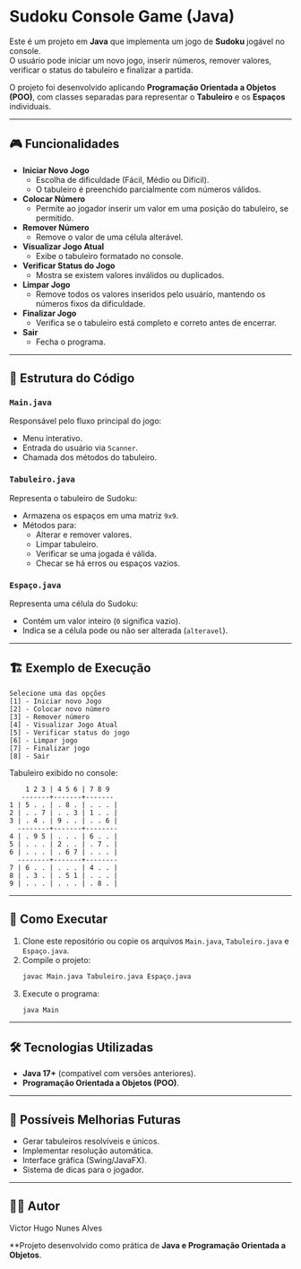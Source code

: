 # Sudoku Console Game (Java)

Este é um projeto em **Java** que implementa um jogo de **Sudoku** jogável no console.  
O usuário pode iniciar um novo jogo, inserir números, remover valores, verificar o status do tabuleiro e finalizar a partida.  

O projeto foi desenvolvido aplicando **Programação Orientada a Objetos (POO)**, com classes separadas para representar o **Tabuleiro** e os **Espaços** individuais.

---

## 🎮 Funcionalidades

- **Iniciar Novo Jogo**
  - Escolha de dificuldade (Fácil, Médio ou Difícil).
  - O tabuleiro é preenchido parcialmente com números válidos.
- **Colocar Número**
  - Permite ao jogador inserir um valor em uma posição do tabuleiro, se permitido.
- **Remover Número**
  - Remove o valor de uma célula alterável.
- **Visualizar Jogo Atual**
  - Exibe o tabuleiro formatado no console.
- **Verificar Status do Jogo**
  - Mostra se existem valores inválidos ou duplicados.
- **Limpar Jogo**
  - Remove todos os valores inseridos pelo usuário, mantendo os números fixos da dificuldade.
- **Finalizar Jogo**
  - Verifica se o tabuleiro está completo e correto antes de encerrar.
- **Sair**
  - Fecha o programa.

---

## 🧩 Estrutura do Código

### `Main.java`
Responsável pelo fluxo principal do jogo:
- Menu interativo.
- Entrada do usuário via `Scanner`.
- Chamada dos métodos do tabuleiro.

### `Tabuleiro.java`
Representa o tabuleiro de Sudoku:
- Armazena os espaços em uma matriz `9x9`.
- Métodos para:
  - Alterar e remover valores.
  - Limpar tabuleiro.
  - Verificar se uma jogada é válida.
  - Checar se há erros ou espaços vazios.

### `Espaço.java`
Representa uma célula do Sudoku:
- Contém um valor inteiro (`0` significa vazio).
- Indica se a célula pode ou não ser alterada (`alteravel`).

---

## 🏗️ Exemplo de Execução

```
Selecione uma das opções
[1] - Iniciar novo Jogo
[2] - Colocar novo número
[3] - Remover número
[4] - Visualizar Jogo Atual
[5] - Verificar status do jogo
[6] - Limpar jogo
[7] - Finalizar jogo
[8] - Sair
```

Tabuleiro exibido no console:

```
    1 2 3 | 4 5 6 | 7 8 9
   -------+-------+-------
1 | 5 . . | . 8 . | . . . |
2 | . . 7 | . . 3 | 1 . . |
3 | . 4 . | 9 . . | . . 6 |
  --------+-------+--------
4 | . 9 5 | . . . | 6 . . |
5 | . . . | 2 . . | . 7 . |
6 | . . . | . 6 7 | . . . |
  --------+-------+--------
7 | 6 . . | . . . | 4 . . |
8 | . 3 . | . 5 1 | . . . |
9 | . . . | . . . | . 8 . |
```

---

## 🚀 Como Executar

1. Clone este repositório ou copie os arquivos `Main.java`, `Tabuleiro.java` e `Espaço.java`.
2. Compile o projeto:
   ```bash
   javac Main.java Tabuleiro.java Espaço.java
   ```
3. Execute o programa:
   ```bash
   java Main
   ```

---

## 🛠️ Tecnologias Utilizadas
- **Java 17+** (compatível com versões anteriores).
- **Programação Orientada a Objetos (POO)**.

---

## 📌 Possíveis Melhorias Futuras
- Gerar tabuleiros resolvíveis e únicos.
- Implementar resolução automática.
- Interface gráfica (Swing/JavaFX).
- Sistema de dicas para o jogador.

---

## 👨‍💻 Autor

Victor Hugo Nunes Alves

**Projeto desenvolvido como prática de **Java e Programação Orientada a Objetos**.  
